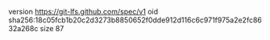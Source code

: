 version https://git-lfs.github.com/spec/v1
oid sha256:18c05fcb1b20c2d3273b8850652f0dde912d116c6c971f975a2e2fc8632a268c
size 87
